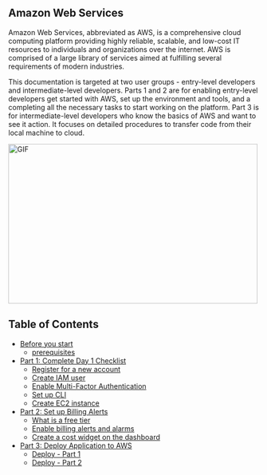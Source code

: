 ## Amazon Web Services 
Amazon Web Services, abbreviated as AWS, is a comprehensive cloud computing platform
providing highly reliable, scalable, and low-cost IT resources to individuals and organizations
over the internet. AWS is comprised of a large library of services aimed at fulfilling several
requirements of modern industries.

This documentation is targeted at two user groups - entry-level developers and intermediate-level developers.
Parts 1 and 2 are for enabling entry-level developers get started with AWS, set up the environment and tools, and a completing all the necessary tasks to start working on the platform.
Part 3 is for intermediate-level developers who know the basics of AWS and want to see it action. It focuses on detailed procedures to transfer code from their local machine to cloud.

<img alt="GIF" src="https://github.com/abhisheknaiidu/abhisheknaiidu/blob/master/code.gif?raw=true" width="500" height="320" />

## Table of Contents
* [Before you start](https://github.com/AhilyaK/aws-docs/tree/main/Before%20you%20start)
    * [prerequisites](prerequisites.md)
* [Part 1: Complete Day 1 Checklist](https://github.com/AhilyaK/aws-docs/tree/main/Part%201%3A%20Complete%20Day%201%20Checklist)
    * [Register for a new account](https://github.com/AhilyaK/aws-docs/blob/main/Part%201%3A%20Complete%20Day%201%20Checklist/1.%20register-for-a-new-account.md)
    * [Create IAM user](https://github.com/AhilyaK/aws-docs/blob/main/Part%201%3A%20Complete%20Day%201%20Checklist/2.%20create-iam-user.md)
    * [Enable Multi-Factor Authentication](https://github.com/AhilyaK/aws-docs/blob/main/Part%201%3A%20Complete%20Day%201%20Checklist/3.%20enable%20multi-factor%20authentication.md)
    * [Set up CLI](https://github.com/AhilyaK/aws-docs/blob/main/Part%201%3A%20Complete%20Day%201%20Checklist/4.%20set-up-cli.md)
    * [Create EC2 instance](https://github.com/AhilyaK/aws-docs/blob/main/Part%201%3A%20Complete%20Day%201%20Checklist/5.%20create-EC2-instance.md)   
* [Part 2: Set up Billing Alerts](#installation)
    * [What is a free tier](https://github.com/AhilyaK/aws-docs/blob/main/Part%202%3A%20Set%20up%20Billing%20Alerts/1.%20what-is-a-free-tier.md)
    * [Enable billing alerts and alarms](https://github.com/AhilyaK/aws-docs/blob/main/Part%202%3A%20Set%20up%20Billing%20Alerts/2.%20enable-billing-alerts-and-alarms.md)
    * [Create a cost widget on the dashboard](https://github.com/AhilyaK/aws-docs/blob/main/Part%202%3A%20Set%20up%20Billing%20Alerts/3.%20create-a-cost-widget-on-the-dashboard.md)
* [Part 3: Deploy Application to AWS](https://github.com/AhilyaK/awsdocs/tree/main/Part%203%3A%20Deploy%20Application%20to%20AWS)
    * [Deploy - Part 1](https://github.com/AhilyaK/aws-docs/blob/main/Part%203%3A%20Deploy%20Application%20to%20AWS/1.%20part-1.md)
    * [Deploy - Part 2](https://github.com/AhilyaK/aws-docs/blob/main/Part%203%3A%20Deploy%20Application%20to%20AWS/2.%20part-2.md)

